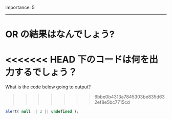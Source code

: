 importance: 5

---

# OR の結果はなんでしょう?

<<<<<<< HEAD
下のコードは何を出力するでしょう？
=======
What is the code below going to output?
>>>>>>> 6bbe0b4313a7845303be835d632ef8e5bc7715cd

```js
alert( null || 2 || undefined );
```
